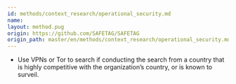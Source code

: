```yaml
---
id: methods/context_research/operational_security.md
name: 
layout: method.pug
origin: https://github.com/SAFETAG/SAFETAG
origin_path: master/en/methods/context_research/operational_security.md
---
```


  * Use VPNs or Tor to search if conducting the search from a country that is highly competitive with the organization’s country, or is known to surveil.


